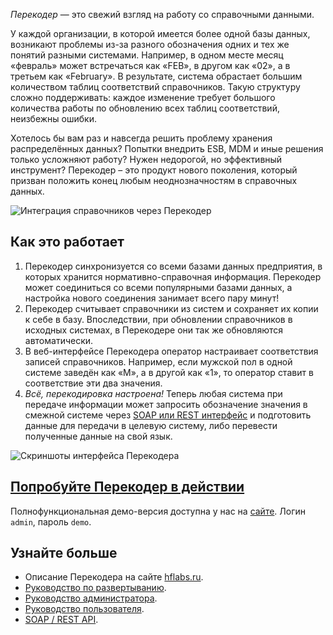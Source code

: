 *Перекодер* — это свежий взгляд на работу со справочными данными.

У каждой организации, в которой имеется более одной базы данных, возникают проблемы из-за разного обозначения одних и тех же понятий разными системами. Например, в одном меcте месяц «февраль» может встречаться как «FEB», в другом как «02», а в третьем как «February». В результате, система обрастает большим количеством таблиц соответствий справочников. Такую структуру сложно поддерживать: каждое изменение требует большого количества работы по обновлению всех таблиц соответствий, неизбежны ошибки.

Хотелось бы вам раз и навсегда решить проблему хранения распределённых данных? Попытки внедрить ESB, MDM и иные решения только усложняют работу? Нужен недорогой, но эффективный инструмент? Перекодер – это продукт нового поколения, который призван положить конец любым неоднозначностям в справочных данных.

![Интеграция справочников через Перекодер](http://hflabs.ru/files/Image/after_integration.png)

## Как это работает

1. Перекодер синхронизуется со всеми базами данных предприятия, в которых хранится нормативно-справочная информация. Перекодер может соединиться со всеми популярными базами данных, а настройка нового соединения занимает всего пару минут!
2. Перекодер считывает справочники из систем и сохраняет их копии к себе в базу. Впоследствии, при обновлении справочников в исходных системах, в Перекодере они так же обновляются автоматически.
3. В веб-интерфейсе Перекодера оператор настраивает соответствия записей справочников. Например, если мужской пол в одной системе заведён как «М», а в другой как «1», то оператор ставит в соответствие эти два значения.
4. *Всё, перекодировка настроена!* Теперь любая система при передаче информации может запросить обозначение значения в смежной системе через [SOAP или REST интерфейс](http://confluence.hflabs.ru/display/RCDDOC/API) и подготовить данные для передачи в целевую систему, либо перевести полученные данные на свой язык. 

![Скриншоты интерфейса Перекодера](<http://hflabs.ru/files/Image/rcd_screenshot(1).png>)

## [Попробуйте Перекодер в действии](http://rcd.hflabs.ru/rcd)
Полнофункциональная демо-версия доступна у нас на [сайте](http://rcd.hflabs.ru/rcd). Логин `admin`, пароль `demo`.

## Узнайте больше

* Описание Перекодера на сайте [hflabs.ru](http://hflabs.ru/products-services/perecoder/).
* [Руководство по развертыванию](http://confluence.hflabs.ru).
* [Руководство администратора](http://confluence.hflabs.ru).
* [Руководство пользователя](http://confluence.hflabs.ru/pages/viewpage.action?pageId=110886942).
* [SOAP / REST API](http://confluence.hflabs.ru/display/RCDDOC/API).
